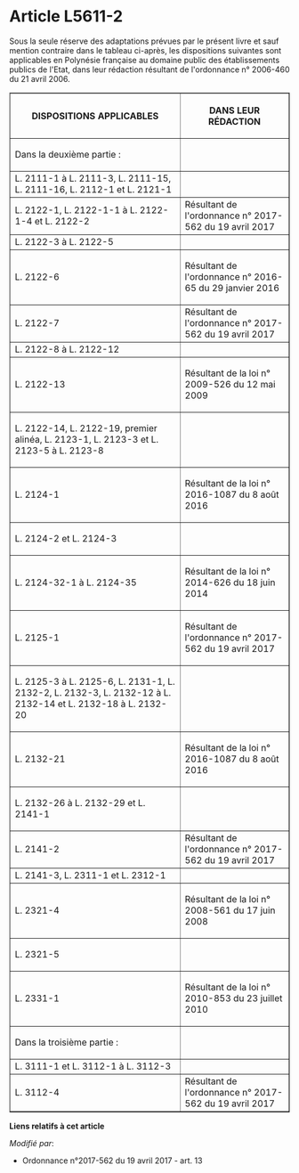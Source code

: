 # Article L5611-2

Sous la seule réserve des adaptations prévues par le présent livre et sauf mention contraire dans le tableau ci-après, les
dispositions suivantes sont applicables en Polynésie française au domaine public des établissements publics de l'Etat, dans
leur rédaction résultant de l'ordonnance n° 2006-460 du 21 avril 2006.

<table border="1">
  <tbody>
    <tr>
      <th>

DISPOSITIONS APPLICABLES</th>
      <th>

DANS LEUR RÉDACTION</th>
    </tr>
    <tr>
      <td align="left">

Dans la deuxième partie :</td>
      <td align="left">
    </td></tr>
    <tr>
      <td>L. 2111-1 à L. 2111-3, L. 2111-15, L. 2111-16, L. 2112-1 et L. 2121-1</td>
      <td align="left">
    </td></tr>
    <tr>
      <td>L. 2122-1, L. 2122-1-1 à L. 2122-1-4 et L. 2122-2</td>
      <td align="left">Résultant de l'ordonnance n° 2017-562 du 19 avril 2017</td>
    </tr>
    <tr>
      <td>L. 2122-3 à L. 2122-5</td>
      <td align="left">
    </td></tr>
    <tr>
      <td>

L. 2122-6</td>
      <td>

Résultant de l'ordonnance n° 2016-65 du 29 janvier 2016</td>
    </tr>
    <tr>
      <td>

L. 2122-7</td>
      <td align="left">Résultant de l'ordonnance n° 2017-562 du 19 avril 2017</td>
    </tr>
    <tr>
      <td>L. 2122-8 à L. 2122-12</td>
      <td align="left">
    </td></tr>
    <tr>
      <td>

L. 2122-13</td>
      <td>

Résultant de la loi n° 2009-526 du 12 mai 2009</td>
    </tr>
    <tr>
      <td>

L. 2122-14, L. 2122-19, premier alinéa, L. 2123-1, L. 2123-3 et L. 2123-5 à L. 2123-8</td>
      <td align="left">
    </td></tr>
    <tr>
      <td>

L. 2124-1</td>
      <td>

Résultant de la loi n° 2016-1087 du 8 août 2016</td>
    </tr>
    <tr>
      <td>

L. 2124-2 et L. 2124-3</td>
      <td align="left">
    </td></tr>
    <tr>
      <td>

L. 2124-32-1 à L. 2124-35</td>
      <td>

Résultant de la loi n° 2014-626 du 18 juin 2014</td>
    </tr>
    <tr>
      <td>

L. 2125-1</td>
      <td>

Résultant de l'ordonnance n° 2017-562 du 19 avril 2017

</td>
    </tr>
    <tr>
      <td>

L. 2125-3 à L. 2125-6, L. 2131-1, L. 2132-2, L. 2132-3, L. 2132-12 à L. 2132-14 et L. 2132-18 à L. 2132-20</td>
      <td align="left">
    </td></tr>
    <tr>
      <td>

L. 2132-21</td>
      <td>

Résultant de la loi n° 2016-1087 du 8 août 2016</td>
    </tr>
    <tr>
      <td>

L. 2132-26 à L. 2132-29 et L. 2141-1</td>
      <td align="left">
    </td></tr>
    <tr>
      <td>L. 2141-2</td>
      <td align="left">Résultant de l'ordonnance n° 2017-562 du 19 avril 2017</td>
    </tr>
    <tr>
      <td>L. 2141-3, L. 2311-1 et L. 2312-1</td>
      <td align="left">
    </td></tr>
    <tr>
      <td>

L. 2321-4</td>
      <td>

Résultant de la loi n° 2008-561 du 17 juin 2008</td>
    </tr>
    <tr>
      <td>

L. 2321-5</td>
      <td align="left">
    </td></tr>
    <tr>
      <td>

L. 2331-1</td>
      <td>

Résultant de la loi n° 2010-853 du 23 juillet 2010</td>
    </tr>
    <tr>
      <td align="left">

Dans la troisième partie :</td>
      <td align="left">
    </td></tr>
    <tr>
      <td align="left">L. 3111-1 et L. 3112-1 à L. 3112-3</td>
      <td align="left">
    </td></tr>
    <tr>
      <td align="left">L. 3112-4</td>
      <td align="left">Résultant de l'ordonnance n° 2017-562 du 19 avril 2017</td>
    </tr>
  </tbody>
</table>

**Liens relatifs à cet article**

_Modifié par_:

  - Ordonnance n°2017-562 du 19 avril 2017 - art. 13
